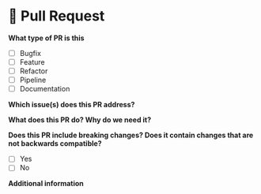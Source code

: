 <!--
  Thank you for sending a pull request!
  Please take a look at our contribution guide: https://github.com/progressive-insurance/oculr-ngx/blob/main/CONTRIBUTING.md
  One of the project maintainers will review your PR.
-->

# :eyes: Pull Request

**What type of PR is this**

<!-- Please check the one that applies to this PR using "x". -->

- [ ] Bugfix
- [ ] Feature
- [ ] Refactor
- [ ] Pipeline
- [ ] Documentation

**Which issue(s) does this PR address?**

<!--List issue(s) below. Use "fixes #X" or "closes #X" and the issue will close automatically when the PR is merged.-->

**What does this PR do? Why do we need it?**

**Does this PR include breaking changes? Does it contain changes that are not backwards compatible?**

- [ ] Yes
- [ ] No

<!-- List any changes made in this PR that aren't backwards-compatible. -->

**Additional information**

<!-- Include anything that would help your reviewer (e.g. screenshots). -->
